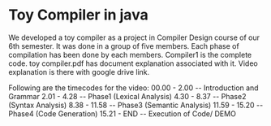 # Toy Compiler in java
We developed a toy compiler as a project in Compiler Design course of our 6th semester. It was done in a group of five members. Each phase of compilation has been done by each members. Compiler1 is the complete code. toy compiler.pdf has document explanation associated with it. Video explanation is there with google drive link.

Following are the timecodes for the video:
00.00 - 2.00 -- Introduction and Grammar
2.01 - 4.28 -- Phase1 (Lexical Analysis)
4.30 - 8.37 -- Phase2 (Syntax Analysis)
8.38 - 11.58 -- Phase3 (Semantic Analysis)
11.59 - 15.20 -- Phase4 (Code Generation)
15.21 - END -- Execution of Code/ DEMO
